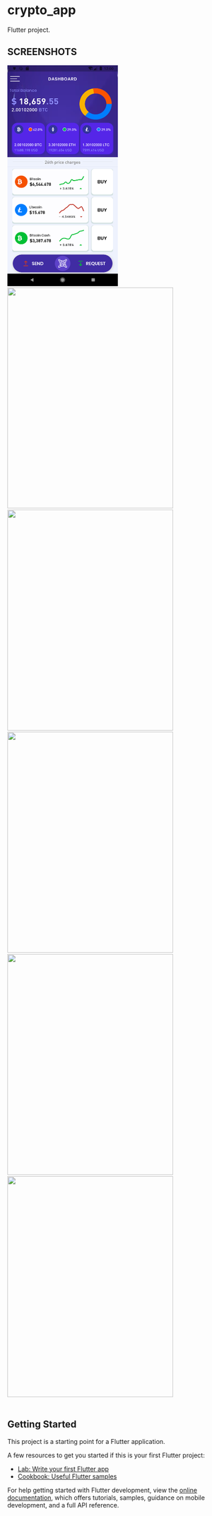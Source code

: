# crypto_app

Flutter project.

## SCREENSHOTS
<div> 
    <picture>
        <source media="(min-width:250px )" srcset="https://github.com/mcdarsenekmwale/social-app/assets/30800758/326e85e6-63fd-4eef-9701-5d3329e53f12">
        <img src="https://github.com/mcdarsenekmwale/crypto_app/blob/main/screen%20shots/Screenshot_1636819206.png" height="500" width="250">
    </picture>
 <img src="https://github.com/mcdarsenekmwale/social-app/assets/30800758/ef4e8f31-7614-40bf-beff-6782738b5954" height="500" width="375">
 <img src="https://github.com/mcdarsenekmwale/social-app/assets/30800758/047ad99f-b220-46cf-9454-3c472b8e4177" height="500" width="375.0">
 <img src="https://github.com/mcdarsenekmwale/social-app/assets/30800758/06bbd3d6-812b-4a44-9f02-1f1f5e014064" height="500" width="375.0">
   <img src="https://github.com/mcdarsenekmwale/social-app/assets/30800758/ffa0adbf-4da3-49f4-889b-2a1bb94e6442" height="500" width="375.0">
   <img src="https://github.com/mcdarsenekmwale/social-app/assets/30800758/da9ab7ba-7108-46ad-8c5b-98545247cb1a" height="500" width="375.0">
 
</div>
</br>
</hr>



## Getting Started

This project is a starting point for a Flutter application.

A few resources to get you started if this is your first Flutter project:

- [Lab: Write your first Flutter app](https://docs.flutter.dev/get-started/codelab)
- [Cookbook: Useful Flutter samples](https://docs.flutter.dev/cookbook)

For help getting started with Flutter development, view the
[online documentation](https://docs.flutter.dev/), which offers tutorials,
samples, guidance on mobile development, and a full API reference.

